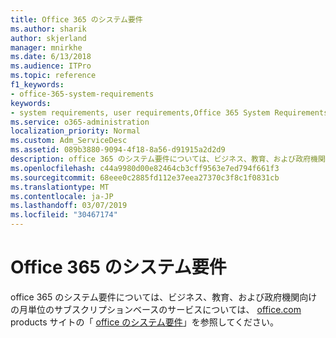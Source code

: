 ```yaml
---
title: Office 365 のシステム要件
ms.author: sharik
author: skjerland
manager: mnirkhe
ms.date: 6/13/2018
ms.audience: ITPro
ms.topic: reference
f1_keywords:
- office-365-system-requirements
keywords:
- system requirements, user requirements,Office 365 System Requirements
ms.service: o365-administration
localization_priority: Normal
ms.custom: Adm_ServiceDesc
ms.assetid: 089b3880-9094-4f18-8a56-d91915a2d2d9
description: office 365 のシステム要件については、ビジネス、教育、および政府機関向けの月単位のサブスクリプションベースのサービスについては、office.com products サイトの「office のシステム要件」を参照してください。
ms.openlocfilehash: c44a9980d00e82464cb3cff9563e7ed794f661f3
ms.sourcegitcommit: 68eee0c2885fd112e37eea27370c3f8c1f0831cb
ms.translationtype: MT
ms.contentlocale: ja-JP
ms.lasthandoff: 03/07/2019
ms.locfileid: "30467174"
---
```

# <a name="office-365-system-requirements"></a>Office 365 のシステム要件

office 365 のシステム要件については、ビジネス、教育、および政府機関向けの月単位のサブスクリプションベースのサービスについては、 [office.com](http://go.microsoft.com/fwlink/?LinkID=509817&amp;clcid=0x409) products サイトの「 [office のシステム要件](http://go.microsoft.com/fwlink/?LinkID=626095&amp;clcid=0x409)」を参照してください。 
  

